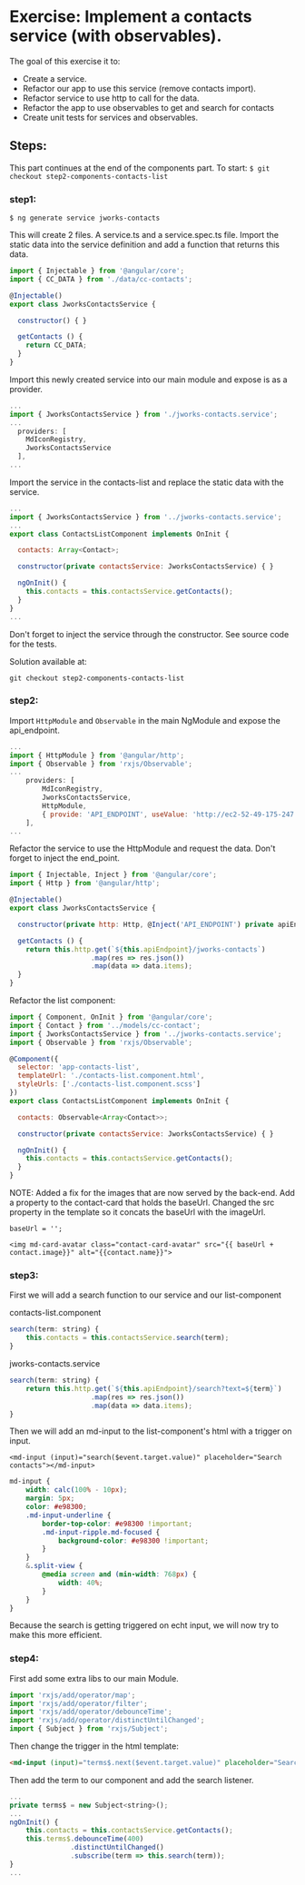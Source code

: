 # Exercise: Implement a contacts service (with observables).

The goal of this exercise it to:
* Create a service.
* Refactor our app to use this service (remove contacts import).
* Refactor service to use http to call for the data.
* Refactor the app to use observables to get and  search for contacts
* Create unit tests for services and observables.


## Steps:

This part continues at the end of the components part. To start:
`$ git checkout step2-components-contacts-list`

### step1:

```
$ ng generate service jworks-contacts
```

This will create 2 files. A service.ts and a service.spec.ts file.
Import the static data into the service definition and add a function that returns this data.

```javascript
import { Injectable } from '@angular/core';
import { CC_DATA } from './data/cc-contacts';

@Injectable()
export class JworksContactsService {

  constructor() { }

  getContacts () {
    return CC_DATA;
  }
}
```

Import this newly created service into our main module and expose is as a provider.

```javascript
...
import { JworksContactsService } from './jworks-contacts.service';
...
  providers: [
    MdIconRegistry,
    JworksContactsService
  ],
...
```

Import the service in the contacts-list and replace the static data with the service.

```javascript
...
import { JworksContactsService } from '../jworks-contacts.service';
...
export class ContactsListComponent implements OnInit {

  contacts: Array<Contact>;

  constructor(private contactsService: JworksContactsService) { }

  ngOnInit() {
    this.contacts = this.contactsService.getContacts();
  }
}
...
```

Don't forget to inject the service through the constructor.
See source code for the tests.

Solution available at:
```
git checkout step2-components-contacts-list
```

### step2:
Import `HttpModule` and `Observable` in the main NgModule and expose the api_endpoint.

```javascript
...
import { HttpModule } from '@angular/http';
import { Observable } from 'rxjs/Observable';
...
    providers: [
        MdIconRegistry,
        JworksContactsService,
        HttpModule,
        { provide: 'API_ENDPOINT', useValue: 'http://ec2-52-49-175-247.eu-west-1.compute.amazonaws.com:4201/api' }
    ],
...
```


Refactor the service to use the HttpModule and request the data. Don't forget to inject the end_point.

```javascript
import { Injectable, Inject } from '@angular/core';
import { Http } from '@angular/http';

@Injectable()
export class JworksContactsService {

  constructor(private http: Http, @Inject('API_ENDPOINT') private apiEndpoint) { }

  getContacts () {
    return this.http.get(`${this.apiEndpoint}/jworks-contacts`)
                    .map(res => res.json())
                    .map(data => data.items);
  }
}
```


Refactor the list component:

```javascript
import { Component, OnInit } from '@angular/core';
import { Contact } from '../models/cc-contact';
import { JworksContactsService } from '../jworks-contacts.service';
import { Observable } from 'rxjs/Observable';

@Component({
  selector: 'app-contacts-list',
  templateUrl: './contacts-list.component.html',
  styleUrls: ['./contacts-list.component.scss']
})
export class ContactsListComponent implements OnInit {

  contacts: Observable<Array<Contact>>;

  constructor(private contactsService: JworksContactsService) { }

  ngOnInit() {
    this.contacts = this.contactsService.getContacts();
  }
}
```

NOTE:
Added a fix for the images that are now served by the back-end.
Add a property to the contact-card that holds the baseUrl.
Changed the src property in the template so it concats the baseUrl with the imageUrl.

```
baseUrl = '';

<img md-card-avatar class="contact-card-avatar" src="{{ baseUrl + contact.image}}" alt="{{contact.name}}">
```

### step3:
First we will add a search function to our service and our list-component

contacts-list.component
```javascript
search(term: string) {
    this.contacts = this.contactsService.search(term);
}
```

jworks-contacts.service
```javascript
search(term: string) {
    return this.http.get(`${this.apiEndpoint}/search?text=${term}`)
                    .map(res => res.json())
                    .map(data => data.items);
}
```


Then we will add an md-input to the list-component's html with a trigger on input.

```
<md-input (input)="search($event.target.value)" placeholder="Search contacts"></md-input>
```

```scss
md-input {
    width: calc(100% - 10px);
    margin: 5px;
    color: #e98300;
    .md-input-underline {
        border-top-color: #e98300 !important;
        .md-input-ripple.md-focused {
            background-color: #e98300 !important;
        }
    }    
    &.split-view {
        @media screen and (min-width: 768px) {
            width: 40%;
        }
    }
}
```

Because the search is getting triggered on echt input, we will now try to make this more efficient.

### step4:
First add some extra libs to our main Module.

```javascript
import 'rxjs/add/operator/map';
import 'rxjs/add/operator/filter';
import 'rxjs/add/operator/debounceTime';
import 'rxjs/add/operator/distinctUntilChanged';
import { Subject } from 'rxjs/Subject';
```

Then change the trigger in the html template:
```html
<md-input (input)="terms$.next($event.target.value)" placeholder="Search contacts"></md-input>
```

Then add the term to our component and add the search listener.

```javascript
...
private terms$ = new Subject<string>();
...
ngOnInit() {
    this.contacts = this.contactsService.getContacts();
    this.terms$.debounceTime(400)
               .distinctUntilChanged()
               .subscribe(term => this.search(term));
}
...
```
